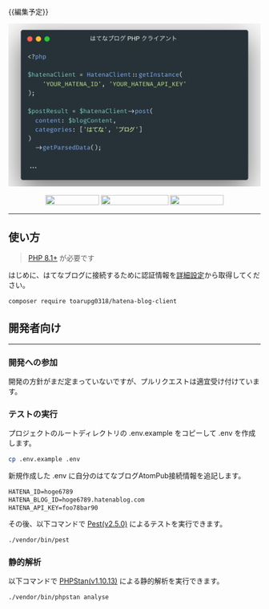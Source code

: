{{編集予定}}

<p align="center">
  <img src="https://github.com/toarupg0318/hatena-blog-client/raw/master/art/example.png" width="600">
  <p align="center">
    <img src="https://github.com/toarupg0318/hatena-blog-client/actions/workflows/test.yml/badge.svg" width="107" height="20">
    <img src="https://img.shields.io/badge/PHPStan-Level max-cornflowerblue.svg?style=flat&logo=php" width="135" height="20">
    <img src="http://img.shields.io/badge/license-MIT-blue.svg" width="107" height="20">
  </p>
</p>

------

## 使い方

> [PHP 8.1+](https://php.net/releases/) が必要です

はじめに、はてなブログに接続するために認証情報を[詳細設定](https://blog.hatena.ne.jp/my/config/detail)から取得してください。

```bash
composer require toarupg0318/hatena-blog-client
```

## 開発者向け

------

### 開発への参加
開発の方針がまだ定まっていないですが、プルリクエストは適宜受け付けています。

### テストの実行
プロジェクトのルートディレクトリの .env.example をコピーして .env を作成します。
```bash
cp .env.example .env
```
新規作成した .env に自分のはてなブログAtomPub接続情報を追記します。
```.env
HATENA_ID=hoge6789
HATENA_BLOG_ID=hoge6789.hatenablog.com
HATENA_API_KEY=foo78bar90
```
その後、以下コマンドで [Pest(v2.5.0)](https://pestphp.com/) によるテストを実行できます。
```bash
./vendor/bin/pest
```

### 静的解析
以下コマンドで [PHPStan(v1.10.13)](https://phpstan.org/) による静的解析を実行できます。
```bash
./vendor/bin/phpstan analyse
```